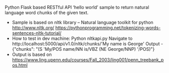 
Python Flask based RESTful API ‘hello world’ sample to return natural language word chunks of the given text.
-	Sample is based on nltk library – Natural language toolkit for python
        http://www.nltk.org/
        https://pythonprogramming.net/tokenizing-words-sentences-nltk-tutorial/
-	How to test in dev machine:
        Python nltkapi.py
        Navigate to http://localhost:5000/api/v1.0/nltk/chunks/'My name is George'<your text>
        Output - {"chunks": "(S 'My/POS name/NN is/VBZ (NE George/NNP) '/POS)"}
-	Output is based on https://www.ling.upenn.edu/courses/Fall_2003/ling001/penn_treebank_pos.html

